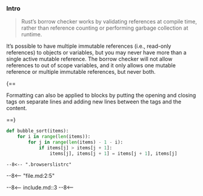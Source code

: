 
### Intro

> Rust’s borrow checker works by validating references at compile time, rather than reference counting or performing garbage collection at runtime.

It’s possible to have multiple immutable references (i.e., read-only references) to objects or variables, but you may never have more than a single active mutable reference.
 The borrow checker will not allow references to out of scope variables, and it only allows one mutable reference or multiple immutable references, but never both.

{==

Formatting can also be applied to blocks by putting the opening and closing
tags on separate lines and adding new lines between the tags and the content.

==}

``` py title="bubble_sort.py" linenums="1" hl_lines="2 3"
def bubble_sort(items):
    for i in range(len(items)):
        for j in range(len(items) - 1 - i):
            if items[j] > items[j + 1]:
                items[j], items[j + 1] = items[j + 1], items[j]
```


``` title=".browserslistrc"
--8<-- ".browserslistrc"
```

--8<-- "file.md:2:5"

--8<--
include.md::3
--8<--
